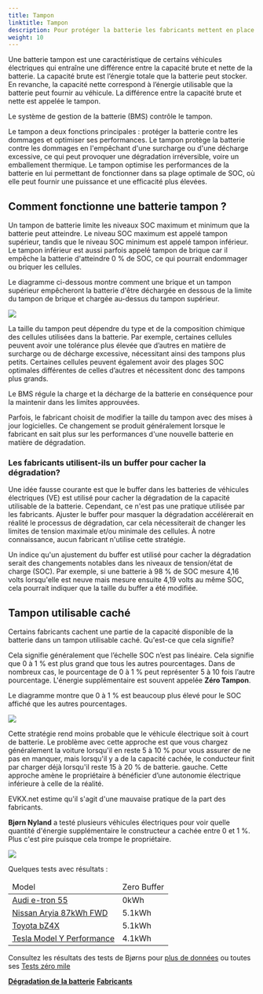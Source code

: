 ```yaml
---
title: Tampon
linktitle: Tampon
description: Pour protéger la batterie les fabricants mettent en place des tampons sur les batteries.
weight: 10
---
```

<!-- markdownlint-disable MD033 -->

Une batterie tampon est une caractéristique de certains véhicules électriques qui entraîne une différence entre la capacité brute et nette de la batterie. La capacité brute est l’énergie totale que la batterie peut stocker. En revanche, la capacité nette correspond à l’énergie utilisable que la batterie peut fournir au véhicule. La différence entre la capacité brute et nette est appelée le tampon.

Le système de gestion de la batterie (BMS) contrôle le tampon.

Le tampon a deux fonctions principales : protéger la batterie contre les dommages et optimiser ses performances. Le tampon protège la batterie contre les dommages en l'empêchant d'une surcharge ou d'une décharge excessive, ce qui peut provoquer une dégradation irréversible, voire un emballement thermique. Le tampon optimise les performances de la batterie en lui permettant de fonctionner dans sa plage optimale de SOC, où elle peut fournir une puissance et une efficacité plus élevées.

## Comment fonctionne une batterie tampon ?

Un tampon de batterie limite les niveaux SOC maximum et minimum que la batterie peut atteindre. Le niveau SOC maximum est appelé tampon supérieur, tandis que le niveau SOC minimum est appelé tampon inférieur. Le tampon inférieur est aussi parfois appelé tampon de brique car il empêche la batterie d'atteindre 0 % de SOC, ce qui pourrait endommager ou briquer les cellules.

Le diagramme ci-dessous montre comment une brique et un tampon supérieur empêcheront la batterie d'être déchargée en dessous de la limite du tampon de brique et chargée au-dessus du tampon supérieur.

<a href="https://media.evkx.net/multimedia/technology/battery/chargecurve.drawio.svg">
     <img src="https://media.evkx.net/multimedia/technology/battery/chargecurve.drawio.svg" class="img-fluid">
</a>

La taille du tampon peut dépendre du type et de la composition chimique des cellules utilisées dans la batterie. Par exemple, certaines cellules peuvent avoir une tolérance plus élevée que d’autres en matière de surcharge ou de décharge excessive, nécessitant ainsi des tampons plus petits. Certaines cellules peuvent également avoir des plages SOC optimales différentes de celles d’autres et nécessitent donc des tampons plus grands.

Le BMS régule la charge et la décharge de la batterie en conséquence pour la maintenir dans les limites approuvées.

Parfois, le fabricant choisit de modifier la taille du tampon avec des mises à jour logicielles. Ce changement se produit généralement lorsque le fabricant en sait plus sur les performances d'une nouvelle batterie en matière de dégradation.

### Les fabricants utilisent-ils un buffer pour cacher la dégradation?

Une idée fausse courante est que le buffer dans les batteries de véhicules électriques (VE) est utilisé pour cacher la dégradation de la capacité utilisable de la batterie. Cependant, ce n'est pas une pratique utilisée par les fabricants. Ajuster le buffer pour masquer la dégradation accélérerait en réalité le processus de dégradation, car cela nécessiterait de changer les limites de tension maximale et/ou minimale des cellules. À notre connaissance, aucun fabricant n'utilise cette stratégie.

Un indice qu'un ajustement du buffer est utilisé pour cacher la dégradation serait des changements notables dans les niveaux de tension/état de charge (SOC). Par exemple, si une batterie à 98 % de SOC mesure 4,16 volts lorsqu'elle est neuve mais mesure ensuite 4,19 volts au même SOC, cela pourrait indiquer que la taille du buffer a été modifiée.

## Tampon utilisable caché

Certains fabricants cachent une partie de la capacité disponible de la batterie dans un tampon utilisable caché. Qu'est-ce que cela signifie?

Cela signifie généralement que l’échelle SOC n’est pas linéaire. Cela signifie que 0 à 1 % est plus grand que tous les autres pourcentages. Dans de nombreux cas, le pourcentage de 0 à 1 % peut représenter 5 à 10 fois l’autre pourcentage. L'énergie supplémentaire est souvent appelée <b>Zéro Tampon</b>.

Le diagramme montre que 0 à 1 % est beaucoup plus élevé pour le SOC affiché que les autres pourcentages.

<a href="https://media.evkx.net/multimedia/technology/battery/hiddenbuffer.drawio.svg">
     <img src="https://media.evkx.net/multimedia/technology/battery/hiddenbuffer.drawio.svg" class="img-fluid">
</a>

Cette stratégie rend moins probable que le véhicule électrique soit à court de batterie. Le problème avec cette approche est que vous chargez généralement la voiture lorsqu'il en reste 5 à 10 % pour vous assurer de ne pas en manquer, mais lorsqu'il y a de la capacité cachée, le conducteur finit par charger déjà lorsqu'il reste 15 à 20 % de batterie. gauche. Cette approche amène le propriétaire à bénéficier d’une autonomie électrique inférieure à celle de la réalité.

EVKX.net estime qu'il s'agit d'une mauvaise pratique de la part des fabricants.

<b>Bjørn Nyland</b> a testé plusieurs véhicules électriques pour voir quelle quantité d'énergie supplémentaire le constructeur a cachée entre 0 et 1 %. Plus c'est pire puisque cela trompe le propriétaire.

<img src="https://media.evkx.net/multimedia/technology/battery/tbzeromile_1_st.jpg" class="img-fluid">

Quelques tests avec résultats :

<table class="table table-striped">
<thead>
    <tr>
        <td>
        Model
        </td>
        <td>
        Zero Buffer
        </td>
    </tr>
</thead>
<tbody>
    <tr>
        <td><a href="https://www.youtube.com/watch?v=2rSuFCrf-C0" target="_blank">Audi e-tron 55</a></td>
        <td>0kWh</td>
    </tr>
    <tr>
        <td><a href="https://www.youtube.com/watch?v=OR5JRd0g_Q8" target="_blank">Nissan Aryia 87kWh FWD</a></td>
        <td>5.1kWh</td>
    </tr>
    <tr>
        <td><a href="https://www.youtube.com/watch?v=dAM1CIlJ1xQ" target="_blank">Toyota bZ4X</a></td>
        <td>5.1kWh</td>
    </tr>
    <tr>
        <td><a href="https://www.youtube.com/watch?v=y675YCgSnlc" target="_blank">Tesla Model Y Performance</a></td>
        <td>4.1kWh</td>
    </tr>
</tbody>
</table>

Consultez les résultats des tests de Bjørns pour <a href="https://docs.google.com/spreadsheets/d/1V6ucyFGKWuSQzvI8lMzvvWJHrBS82echMVJH37kwgjE/edit#gid=52159941" target="_blank">plus de données</a> ou toutes ses <a href ="https://www.youtube.com/playlist?list=PLqKx2qnB8Xv6ddxPVkiqQZMNyLtYjqQkq" target="_blank">Tests zéro mile</a>

<div class="mt-3 mb-3">
     <a href="../chargement/" class="text-decoration-none text-black"><strong><i class="bi-arrow-left"></i> Dégradation de la batterie</strong></a>
     <a href="../manufactors/" class="text-decoration-none text-black float-end"><strong>Fabricants <i class="bi-arrow-right"></i></strong></a>
</div>